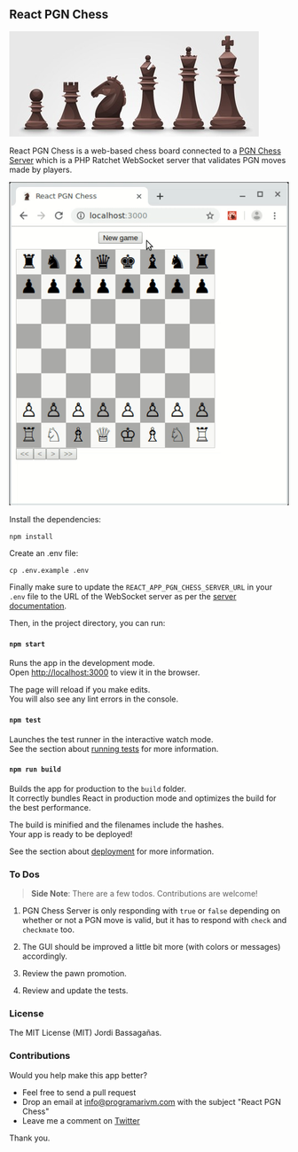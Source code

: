 ## React PGN Chess

![React PGN Chess](/resources/black-chess-pieces.jpg?raw=true)

React PGN Chess is a web-based chess board connected to a [PGN Chess Server](https://github.com/programarivm/pgn-chess-server) which is a PHP Ratchet WebSocket server that validates PGN moves made by players.

![React PGN Chess](/resources/demo.gif)

Install the dependencies:

    npm install

Create an .env file:

    cp .env.example .env

Finally make sure to update the `REACT_APP_PGN_CHESS_SERVER_URL` in your `.env` file to the URL of the WebSocket server as per the [server documentation](https://github.com/programarivm/pgn-chess-server#set-up-and-start-the-server).

Then, in the project directory, you can run:

#### `npm start`

Runs the app in the development mode.<br>
Open [http://localhost:3000](http://localhost:3000) to view it in the browser.

The page will reload if you make edits.<br>
You will also see any lint errors in the console.

#### `npm test`

Launches the test runner in the interactive watch mode.<br>
See the section about [running tests](https://facebook.github.io/create-react-app/docs/running-tests) for more information.

#### `npm run build`

Builds the app for production to the `build` folder.<br>
It correctly bundles React in production mode and optimizes the build for the best performance.

The build is minified and the filenames include the hashes.<br>
Your app is ready to be deployed!

See the section about [deployment](https://facebook.github.io/create-react-app/docs/deployment) for more information.

### To Dos

> **Side Note**: There are a few todos. Contributions are welcome!

1. PGN Chess Server is only responding with `true` or `false` depending on whether or not a PGN move is valid, but it has to respond with `check` and `checkmate` too.

2. The GUI should be improved a little bit more (with colors or messages) accordingly.

3. Review the pawn promotion.

4. Review and update the tests.

### License

The MIT License (MIT) Jordi Bassagañas.

### Contributions

Would you help make this app better?

- Feel free to send a pull request
- Drop an email at info@programarivm.com with the subject "React PGN Chess"
- Leave me a comment on [Twitter](https://twitter.com/programarivm)

Thank you.
